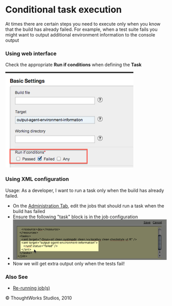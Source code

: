 
 

Conditional task execution<!-- {.collapsible-heading onclick="toggleCollapse($(this));"} -->
==========================

At times there are certain steps you need to execute only when you know
that the build has already failed. For example, when a test suite fails
you might want to output additional environment information to the
console output

### Using web interface<!-- {.collapsible-heading onclick="toggleCollapse($(this));"} -->

Check the appropriate **Run if conditions** when defining the **Task**

![](../resources/images/cruise/admin/conditional_task_execution.png)

### Using XML configuration<!-- {.collapsible-heading onclick="toggleCollapse($(this));"} -->

Usage: As a developer, I want to run a task only when the build has
already failed.

-   On the [Administration Tab](../navigations/administration_page.html), edit the jobs
    that should run a task when the build has failed
-   Ensure the following "task" block is in the job configuration
-   ![](../resources/images/cruise/dev/conditional_task/2_conditional_task_config.png)
-   Now we will get extra output only when the tests fail!

### Also See<!-- {.collapsible-heading onclick="toggleCollapse($(this));"} -->

-   [Re-running job(s)](../faq/job_rerun.html)





© ThoughtWorks Studios, 2010

